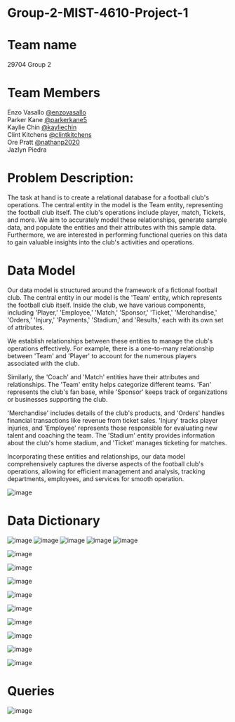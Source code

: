 # Group-2-MIST-4610-Project-1
# Team name 
29704 Group 2
# Team Members 
Enzo Vasallo [@enzovasallo](https://www.github.com/enzovasallo)  <br>
Parker Kane  [@parkerkane5](https://www.github.com/parkerkane5) <br>
Kaylie Chin [@kayliechin](https://www.github.com/kayliechin)  <br>
Clint Kitchens  [@clintkitchens](https://www.github.com/clintkitchens) <br> 
Ore Pratt [@nathanp2020](https://github.com/nathanp2020) <br> 
Jazlyn Piedra  <br> 
# Problem Description:
The task at hand is to create a relational database for a football club's operations. The central entity in the model is the Team entity, representing the football club itself. The club's operations include player, match, Tickets, and more. We aim to accurately model these relationships, generate sample data, and populate the entities and their attributes with this sample data. Furthermore, we are interested in performing functional queries on this data to gain valuable insights into the club's activities and operations.
# Data Model 
Our data model is structured around the framework of a fictional football club. The central entity in our model is the 'Team' entity, which represents the football club itself. Inside the club, we have various components, including 'Player,' 'Employee,' 'Match,' 'Sponsor,' 'Ticket,' 'Merchandise,' 'Orders,' 'Injury,' 'Payments,' 'Stadium,' and 'Results,' each with its own set of attributes.

We establish relationships between these entities to manage the club's operations effectively. For example, there is a one-to-many relationship between 'Team' and 'Player' to account for the numerous players associated with the club.

Similarly, the 'Coach' and 'Match' entities have their attributes and relationships. The 'Team' entity helps categorize different teams. 'Fan' represents the club's fan base, while 'Sponsor' keeps track of organizations or businesses supporting the club.

'Merchandise' includes details of the club's products, and 'Orders' handles financial transactions like revenue from ticket sales. 'Injury' tracks player injuries, and 'Employee' represents those responsible for evaluating new talent and coaching the team. The 'Stadium' entity provides information about the club's home stadium, and 'Ticket' manages ticketing for matches.

Incorporating these entities and relationships, our data model comprehensively captures the diverse aspects of the football club's operations, allowing for efficient management and analysis, tracking departments, employees, and services for smooth operation. <br>

![image](https://github.com/enzovasallo/Group-2-MIST-4610-Project-1/assets/148125982/36d4ff53-256c-4dbf-a719-597a284b6866)

# Data Dictionary 

![image](https://github.com/enzovasallo/Group-2-MIST-4610-Project-1/assets/148125982/a65a0997-0b9a-43b1-bb44-e6412fef25a0)
![image](https://github.com/enzovasallo/Group-2-MIST-4610-Project-1/assets/148125982/d7f88c72-5bdf-4722-9cbe-41ab11de778b)
![image](https://github.com/enzovasallo/Group-2-MIST-4610-Project-1/assets/148125982/7545ae7a-0383-4ce0-a0db-4ac11b1c1479)
![image](https://github.com/enzovasallo/Group-2-MIST-4610-Project-1/assets/148125982/a484f1a3-b18b-406c-8ba5-6732cfc676e8)
![image](https://github.com/enzovasallo/Group-2-MIST-4610-Project-1/assets/148125982/38547c30-aac2-4753-b429-41f51cf222d5)

![image](https://github.com/enzovasallo/Group-2-MIST-4610-Project-1/assets/148125982/fdc3bdc6-135f-427d-a2b0-cd8603335ad9)

![image](https://github.com/enzovasallo/Group-2-MIST-4610-Project-1/assets/148125982/08540986-7fc1-473a-b467-ece21e3211d4)

![image](https://github.com/enzovasallo/Group-2-MIST-4610-Project-1/assets/148125982/147c6981-435e-4c89-a204-86107e82553d)

![image](https://github.com/enzovasallo/Group-2-MIST-4610-Project-1/assets/148125982/4cf98aa6-e9a8-4831-8a05-a6e1ae44442c)

![image](https://github.com/enzovasallo/Group-2-MIST-4610-Project-1/assets/148125982/77e3d001-5aa8-4a5e-b45a-5a9a05cd63c3)

![image](https://github.com/enzovasallo/Group-2-MIST-4610-Project-1/assets/148125982/8a7afbcf-8f1e-4751-8e59-457fbc7129d4)

![image](https://github.com/enzovasallo/Group-2-MIST-4610-Project-1/assets/148125982/760c58c1-7615-4f5b-add8-b42024dcf91b)

![image](https://github.com/enzovasallo/Group-2-MIST-4610-Project-1/assets/148125982/7d54c920-1a5c-4dcd-8c85-90d0e6814bae)

![image](https://github.com/enzovasallo/Group-2-MIST-4610-Project-1/assets/148125982/e7a03d52-73d4-4403-b949-b7b14acc46d2)

# Queries 

![image](https://github.com/enzovasallo/Group-2-MIST-4610-Project-1/assets/148125982/e8624379-cadd-47f6-acf5-df3c53992e51)



















